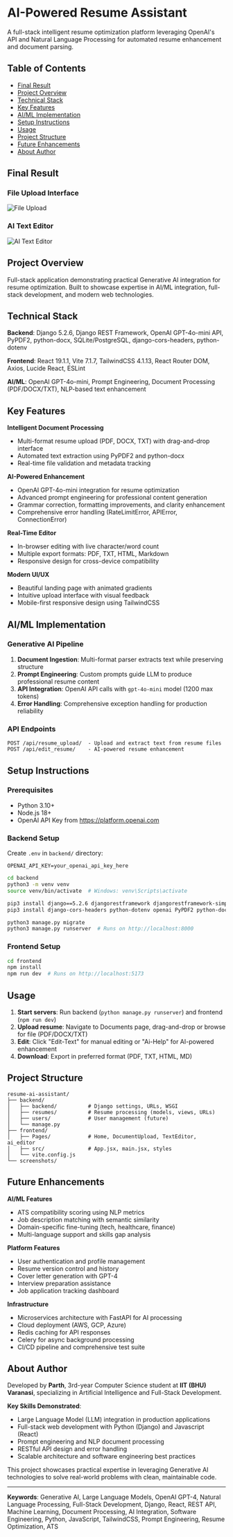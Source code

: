 # AI-Powered Resume Assistant

A full-stack intelligent resume optimization platform leveraging OpenAI's API and Natural Language Processing for automated resume enhancement and document parsing.


## Table of Contents
- [Final Result](#final-result)
- [Project Overview](#project-overview)
- [Technical Stack](#technical-stack)
- [Key Features](#key-features)
- [AI/ML Implementation](#aiml-implementation)
- [Setup Instructions](#setup-instructions)
- [Usage](#usage)
- [Project Structure](#project-structure)
- [Future Enhancements](#future-enhancements)
- [About Author](#about-author)


## Final Result
### File Upload Interface
![File Upload](./screenshots/file_upload.png)

### AI Text Editor
![AI Text Editor](./screenshots/ai_text_editor.png)


## Project Overview

Full-stack application demonstrating practical Generative AI integration for resume optimization. Built to showcase expertise in AI/ML integration, full-stack development, and modern web technologies.

## Technical Stack

**Backend**: Django 5.2.6, Django REST Framework, OpenAI GPT-4o-mini API, PyPDF2, python-docx, SQLite/PostgreSQL, django-cors-headers, python-dotenv

**Frontend**: React 19.1.1, Vite 7.1.7, TailwindCSS 4.1.13, React Router DOM, Axios, Lucide React, ESLint

**AI/ML**: OpenAI GPT-4o-mini, Prompt Engineering, Document Processing (PDF/DOCX/TXT), NLP-based text enhancement

## Key Features

**Intelligent Document Processing**
- Multi-format resume upload (PDF, DOCX, TXT) with drag-and-drop interface
- Automated text extraction using PyPDF2 and python-docx
- Real-time file validation and metadata tracking

**AI-Powered Enhancement**
- OpenAI GPT-4o-mini integration for resume optimization
- Advanced prompt engineering for professional content generation
- Grammar correction, formatting improvements, and clarity enhancement
- Comprehensive error handling (RateLimitError, APIError, ConnectionError)

**Real-Time Editor**
- In-browser editing with live character/word count
- Multiple export formats: PDF, TXT, HTML, Markdown
- Responsive design for cross-device compatibility

**Modern UI/UX**
- Beautiful landing page with animated gradients
- Intuitive upload interface with visual feedback
- Mobile-first responsive design using TailwindCSS

## AI/ML Implementation

### Generative AI Pipeline

1. **Document Ingestion**: Multi-format parser extracts text while preserving structure
2. **Prompt Engineering**: Custom prompts guide LLM to produce professional resume content
3. **API Integration**: OpenAI API calls with `gpt-4o-mini` model (1200 max tokens)
4. **Error Handling**: Comprehensive exception handling for production reliability

### API Endpoints
```
POST /api/resume_upload/  - Upload and extract text from resume files
POST /api/edit_resume/    - AI-powered resume enhancement
```

## Setup Instructions

### Prerequisites
- Python 3.10+
- Node.js 18+
- OpenAI API Key from https://platform.openai.com


### Backend Setup

Create `.env` in `backend/` directory:
```env
OPENAI_API_KEY=your_openai_api_key_here
```

```bash
cd backend
python3 -m venv venv
source venv/bin/activate  # Windows: venv\Scripts\activate

pip3 install django==5.2.6 djangorestframework djangorestframework-simplejwt
pip3 install django-cors-headers python-dotenv openai PyPDF2 python-docx

python3 manage.py migrate
python3 manage.py runserver  # Runs on http://localhost:8000
```

### Frontend Setup
```bash
cd frontend
npm install
npm run dev  # Runs on http://localhost:5173
```



## Usage

1. **Start servers**: Run backend (`python manage.py runserver`) and frontend (`npm run dev`)
2. **Upload resume**: Navigate to Documents page, drag-and-drop or browse for file (PDF/DOCX/TXT)
3. **Edit**: Click "Edit-Text" for manual editing or "Ai-Help" for AI-powered enhancement
4. **Download**: Export in preferred format (PDF, TXT, HTML, MD)

## Project Structure
```
resume-ai-assistant/
├── backend/
│   ├── backend/          # Django settings, URLs, WSGI
│   ├── resumes/          # Resume processing (models, views, URLs)
│   ├── users/            # User management (future)
│   └── manage.py
├── frontend/
│   ├── Pages/            # Home, DocumentUpload, TextEditor, ai_editor
│   ├── src/              # App.jsx, main.jsx, styles
│   └── vite.config.js
└── screenshots/
```

## Future Enhancements

**AI/ML Features**
- ATS compatibility scoring using NLP metrics
- Job description matching with semantic similarity
- Domain-specific fine-tuning (tech, healthcare, finance)
- Multi-language support and skills gap analysis

**Platform Features**
- User authentication and profile management
- Resume version control and history
- Cover letter generation with GPT-4
- Interview preparation assistance
- Job application tracking dashboard

**Infrastructure**
- Microservices architecture with FastAPI for AI processing
- Cloud deployment (AWS, GCP, Azure)
- Redis caching for API responses
- Celery for async background processing
- CI/CD pipeline and comprehensive test suite

## About Author

Developed by **Parth**, 3rd-year Computer Science student at **IIT (BHU) Varanasi**, specializing in Artificial Intelligence and Full-Stack Development.

**Key Skills Demonstrated**:
- Large Language Model (LLM) integration in production applications
- Full-stack web development with Python (Django) and Javascript (React)
- Prompt engineering and NLP document processing
- RESTful API design and error handling
- Scalable architecture and software engineering best practices

This project showcases practical expertise in leveraging Generative AI technologies to solve real-world problems with clean, maintainable code.


---

**Keywords**: Generative AI, Large Language Models, OpenAI GPT-4, Natural Language Processing, Full-Stack Development, Django, React, REST API, Machine Learning, Document Processing, AI Integration, Software Engineering, Python, JavaScript, TailwindCSS, Prompt Engineering, Resume Optimization, ATS
